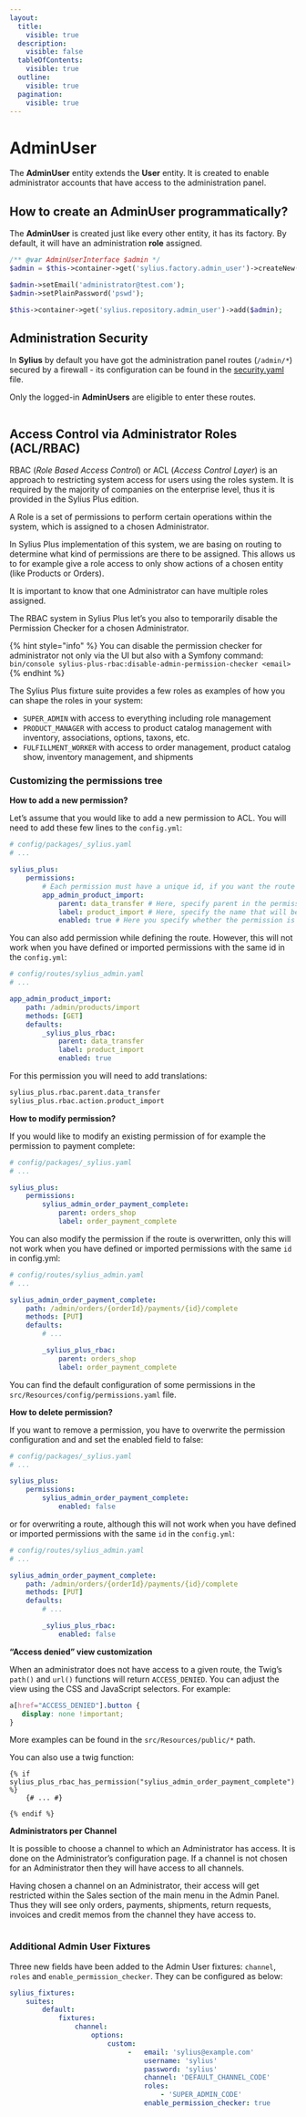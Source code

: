 ```yaml
---
layout:
  title:
    visible: true
  description:
    visible: false
  tableOfContents:
    visible: true
  outline:
    visible: true
  pagination:
    visible: true
---
```


# AdminUser

The **AdminUser** entity extends the **User** entity. It is created to enable administrator accounts that have access to the administration panel.

## How to create an AdminUser programmatically?

The **AdminUser** is created just like every other entity, it has its factory. By default, it will have an administration **role** assigned.

```php
/** @var AdminUserInterface $admin */
$admin = $this->container->get('sylius.factory.admin_user')->createNew();

$admin->setEmail('administrator@test.com');
$admin->setPlainPassword('pswd');

$this->container->get('sylius.repository.admin_user')->add($admin);
```

## Administration Security

In **Sylius** by default you have got the administration panel routes (`/admin/*`) secured by a firewall - its configuration can be found in the [security.yaml](https://github.com/Sylius/Sylius/blob/master/config/packages/security.yaml) file.

Only the logged-in **AdminUsers** are eligible to enter these routes.

<div data-full-width="false"><figure><img src="../../.gitbook/assets/sylius-docs-plusfeature-start (1).png" alt=""><figcaption></figcaption></figure></div>

## Access Control via Administrator Roles (ACL/RBAC)

RBAC (_Role Based Access Control_) or ACL (_Access Control Layer_) is an approach to restricting system access for users using the roles system. It is required by the majority of companies on the enterprise level, thus it is provided in the Sylius Plus edition.

A Role is a set of permissions to perform certain operations within the system, which is assigned to a chosen Administrator.

In Sylius Plus implementation of this system, we are basing on routing to determine what kind of permissions are there to be assigned. This allows us to for example give a role access to only show actions of a chosen entity (like Products or Orders).

It is important to know that one Administrator can have multiple roles assigned.

The RBAC system in Sylius Plus let’s you also to temporarily disable the Permission Checker for a chosen Administrator.

{% hint style="info" %}
You can disable the permission checker for administrator not only via the UI but also with a Symfony command:\
`bin/console sylius-plus-rbac:disable-admin-permission-checker <email>`
{% endhint %}

The Sylius Plus fixture suite provides a few roles as examples of how you can shape the roles in your system:

* `SUPER_ADMIN` with access to everything including role management
* `PRODUCT_MANAGER` with access to product catalog management with inventory, associations, options, taxons, etc.
* `FULFILLMENT_WORKER` with access to order management, product catalog show, inventory management, and shipments

### Customizing the permissions tree

**How to add a new permission?**

Let’s assume that you would like to add a new permission to ACL. You will need to add these few lines to the `config.yml`:

```yaml
# config/packages/_sylius.yaml
# ...

sylius_plus:
    permissions:
        # Each permission must have a unique id, if you want the route to be protected, as id you need to enter the name route.
        app_admin_product_import:
            parent: data_transfer # Here, specify parent in the permission tree.
            label: product_import # Here, specify the name that will be displayed in the admin panel.
            enabled: true # Here you specify whether the permission is to be active, this field is not required, by default is set to true.
```

You can also add permission while defining the route. However, this will not work when you have defined or imported permissions with the same id in the `config.yml`:

```yaml
# config/routes/sylius_admin.yaml
# ...

app_admin_product_import:
    path: /admin/products/import
    methods: [GET]
    defaults:
        _sylius_plus_rbac:
            parent: data_transfer
            label: product_import
            enabled: true
```

For this permission you will need to add translations:

```xml
sylius_plus.rbac.parent.data_transfer
sylius_plus.rbac.action.product_import
```

**How to modify permission?**

If you would like to modify an existing permission of for example the permission to payment complete:

```yaml
# config/packages/_sylius.yaml
# ...

sylius_plus:
    permissions:
        sylius_admin_order_payment_complete:
            parent: orders_shop
            label: order_payment_complete
```

You can also modify the permission if the route is overwritten, only this will not work when you have defined or imported permissions with the same `id` in config.yml:

```yaml
# config/routes/sylius_admin.yaml
# ...

sylius_admin_order_payment_complete:
    path: /admin/orders/{orderId}/payments/{id}/complete
    methods: [PUT]
    defaults:
        # ...

        _sylius_plus_rbac:
            parent: orders_shop
            label: order_payment_complete
```

You can find the default configuration of some permissions in the `src/Resources/config/permissions.yaml` file.

**How to delete permission?**

If you want to remove a permission, you have to overwrite the permission configuration and and set the enabled field to false:

```yaml
# config/packages/_sylius.yaml
# ...

sylius_plus:
    permissions:
        sylius_admin_order_payment_complete:
            enabled: false
```

or for overwriting a route, although this will not work when you have defined or imported permissions with the same `id` in the `config.yml`:

```yaml
# config/routes/sylius_admin.yaml
# ...

sylius_admin_order_payment_complete:
    path: /admin/orders/{orderId}/payments/{id}/complete
    methods: [PUT]
    defaults:
        # ...

        _sylius_plus_rbac:
            enabled: false
```

**“Access denied” view customization**

When an administrator does not have access to a given route, the Twig’s `path()` and `url()` functions will return `ACCESS_DENIED`. You can adjust the view using the CSS and JavaScript selectors. For example:

```css
a[href="ACCESS_DENIED"].button {
   display: none !important;
}
```

More examples can be found in the `src/Resources/public/*` path.

You can also use a twig function:

```
{% if sylius_plus_rbac_has_permission("sylius_admin_order_payment_complete") %}
    {# ... #}

{% endif %}
```

**Administrators per Channel**

It is possible to choose a channel to which an Administrator has access. It is done on the Administrator’s configuration page. If a channel is not chosen for an Administrator then they will have access to all channels.

Having chosen a channel on an Administrator, their access will get restricted within the Sales section of the main menu in the Admin Panel. Thus they will see only orders, payments, shipments, return requests, invoices and credit memos from the channel they have access to.

<div data-full-width="false"><figure><img src="../../.gitbook/assets/sylius-docs-plusfeature-end.png" alt=""><figcaption></figcaption></figure></div>

### Additional Admin User Fixtures

Three new fields have been added to the Admin User fixtures: `channel`, `roles` and `enable_permission_checker`. They can be configured as below:

```yaml
sylius_fixtures:
    suites:
        default:
            fixtures:
                channel:
                    options:
                        custom:
                             -   email: 'sylius@example.com'
                                 username: 'sylius'
                                 password: 'sylius'
                                 channel: 'DEFAULT_CHANNEL_CODE'
                                 roles:
                                     - 'SUPER_ADMIN_CODE'
                                 enable_permission_checker: true
```
